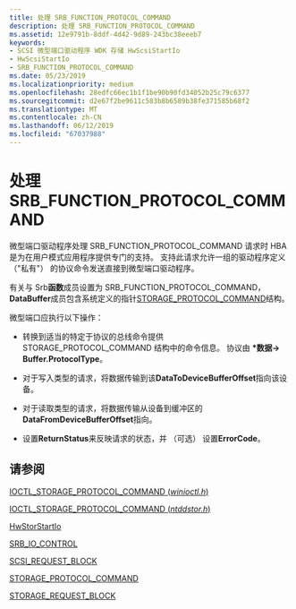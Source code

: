 ```yaml
---
title: 处理 SRB_FUNCTION_PROTOCOL_COMMAND
description: 处理 SRB_FUNCTION_PROTOCOL_COMMAND
ms.assetid: 12e9791b-8ddf-4d42-9d89-243bc38eeeb7
keywords:
- SCSI 微型端口驱动程序 WDK 存储 HwScsiStartIo
- HwScsiStartIo
- SRB_FUNCTION_PROTOCOL_COMMAND
ms.date: 05/23/2019
ms.localizationpriority: medium
ms.openlocfilehash: 28edfc66ec1b1f1be90b90fd34052b25c79c6377
ms.sourcegitcommit: d2e67f2be9611c583b8b6589b38fe371585b68f2
ms.translationtype: MT
ms.contentlocale: zh-CN
ms.lasthandoff: 06/12/2019
ms.locfileid: "67037988"
---
```

# <a name="handling-srbfunctionprotocolcommand"></a>处理 SRB_FUNCTION_PROTOCOL_COMMAND

微型端口驱动程序处理 SRB_FUNCTION_PROTOCOL_COMMAND 请求时 HBA 是为在用户模式应用程序提供专门的支持。 支持此请求允许一组的驱动程序定义 （"私有"） 的协议命令发送直接到微型端口驱动程序。

有关与 Srb**函数**成员设置为 SRB_FUNCTION_PROTOCOL_COMMAND， **DataBuffer**成员包含系统定义的指针[STORAGE_PROTOCOL_COMMAND](https://docs.microsoft.com/windows-hardware/drivers/ddi/content/ntddstor/ns-ntddstor-_storage_protocol_command)结构。

微型端口应执行以下操作：

* 转换到适当的特定于协议的总线命令提供 STORAGE_PROTOCOL_COMMAND 结构中的命令信息。 协议由 **\*数据-> Buffer.ProtocolType**。

* 对于写入类型的请求，将数据传输到该**DataToDeviceBufferOffset**指向该设备。

* 对于读取类型的请求，将数据传输从设备到缓冲区的**DataFromDeviceBufferOffset**指向。

* 设置**ReturnStatus**来反映请求的状态，并 （可选） 设置**ErrorCode**。

## <a name="see-also"></a>请参阅

[IOCTL_STORAGE_PROTOCOL_COMMAND (*winioctl.h*)](https://docs.microsoft.com/windows/desktop/api/winioctl/ni-winioctl-ioctl_storage_protocol_command)

[IOCTL_STORAGE_PROTOCOL_COMMAND (*ntddstor.h*)](https://docs.microsoft.com/windows-hardware/drivers/ddi/content/ntddstor/ni-ntddstor-ioctl_storage_protocol_command)

[HwStorStartIo](https://docs.microsoft.com/windows-hardware/drivers/ddi/content/storport/nc-storport-hw_startio)

[SRB_IO_CONTROL](https://docs.microsoft.com/windows-hardware/drivers/ddi/content/ntddscsi/ns-ntddscsi-_srb_io_control)

[SCSI_REQUEST_BLOCK](https://docs.microsoft.com/windows-hardware/drivers/ddi/content/srb/ns-srb-_scsi_request_block)

[STORAGE_PROTOCOL_COMMAND](https://docs.microsoft.com/windows-hardware/drivers/ddi/content/ntddstor/ns-ntddstor-_storage_protocol_command)

[STORAGE_REQUEST_BLOCK](https://docs.microsoft.com/windows-hardware/drivers/ddi/content/srb/ns-srb-_storage_request_block)
